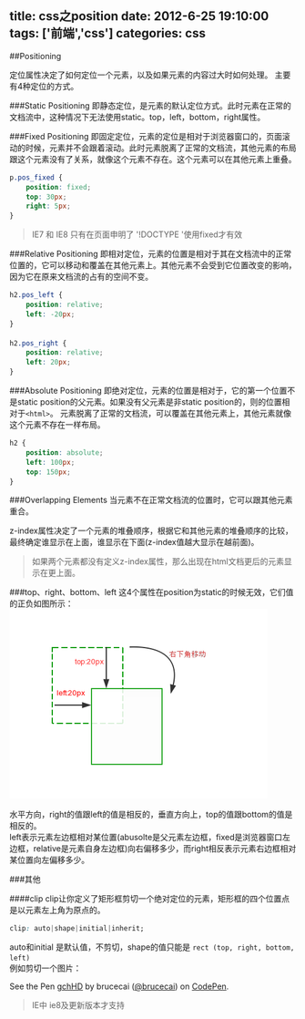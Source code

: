 title: css之position
date: 2012-6-25 19:10:00
tags: ['前端','css']
categories: css
---

##Positioning

定位属性决定了如何定位一个元素，以及如果元素的内容过大时如何处理。
主要有4种定位的方式。

###Static Positioning
即静态定位，是元素的默认定位方式。此时元素在正常的文档流中，这种情况下无法使用static。top，left，bottom，right属性。

###Fixed Positioning
即固定定位，元素的定位是相对于浏览器窗口的，页面滚动的时候，元素并不会跟着滚动。此时元素脱离了正常的文档流，其他元素的布局跟这个元素没有了关系，就像这个元素不存在。这个元素可以在其他元素上重叠。
```css
p.pos_fixed {
    position: fixed;
    top: 30px;
    right: 5px;
}
```
> IE7 和 IE8 只有在页面申明了 '!DOCTYPE '使用fixed才有效

###Relative Positioning
即相对定位，元素的位置是相对于其在文档流中的正常位置的，它可以移动和覆盖在其他元素上。其他元素不会受到它位置改变的影响，因为它在原来文档流的占有的空间不变。
```css
h2.pos_left {
    position: relative;
    left: -20px;
}

h2.pos_right {
    position: relative;
    left: 20px;
}
```

###Absolute Positioning
即绝对定位，元素的位置是相对于，它的第一个位置不是static position的父元素。如果没有父元素是非static position的，则的位置相对于`<html>`。
元素脱离了正常的文档流，可以覆盖在其他元素上，其他元素就像这个元素不存在一样布局。
```css
h2 {
    position: absolute;
    left: 100px;
    top: 150px;
}
```

###Overlapping Elements
当元素不在正常文档流的位置时，它可以跟其他元素重合。

z-index属性决定了一个元素的堆叠顺序，根据它和其他元素的堆叠顺序的比较，最终确定谁显示在上面，谁显示在下面(z-index值越大显示在越前面)。

> 如果两个元素都没有定义z-index属性，那么出现在html文档更后的元素显示在更上面。

###top、right、bottom、left
这4个属性在position为static的时候无效，它们值的正负如图所示：
![position](/img/201206/position.png)

水平方向，right的值跟left的值是相反的，垂直方向上，top的值跟bottom的值是相反的。  
left表示元素左边框相对某位置(abusolte是父元素左边框，fixed是浏览器窗口左边框，relative是元素自身左边框)向右偏移多少，而right相反表示元素右边框相对某位置向左偏移多少。

###其他

####clip
clip让你定义了矩形框剪切一个绝对定位的元素，矩形框的四个位置点是以元素左上角为原点的。

```css
clip: auto|shape|initial|inherit;
```
auto和initial 是默认值，不剪切，shape的值只能是 `rect (top, right, bottom, left)`  
例如剪切一个图片：

<p data-height="533" data-theme-id="8440" data-slug-hash="gchHD" data-default-tab="result" data-user="brucecai" class='codepen'>See the Pen <a href='http://codepen.io/brucecai/pen/gchHD/'>gchHD</a> by brucecai (<a href='http://codepen.io/brucecai'>@brucecai</a>) on <a href='http://codepen.io'>CodePen</a>.</p>
<script async src="//codepen.io/assets/embed/ei.js"></script>

> IE中 ie8及更新版本才支持